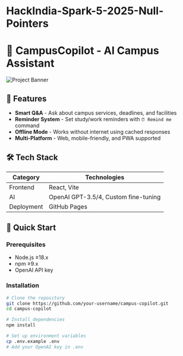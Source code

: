 # HackIndia-Spark-5-2025-Null-Pointers
# 🚀 CampusCopilot - AI Campus Assistant

![Project Banner](https://via.placeholder.com/1200x400?text=CampusCopilot+AI+Assistant) <!-- Replace with your actual banner -->

## 🌟 Features
- **Smart Q&A** - Ask about campus services, deadlines, and facilities
- **Reminder System** - Set study/work reminders with `⏰ Remind me` command
- **Offline Mode** - Works without internet using cached responses
- **Multi-Platform** - Web, mobile-friendly, and PWA supported

## 🛠️ Tech Stack
| Category       | Technologies                          |
|----------------|---------------------------------------|
| Frontend       | React, Vite                           |
| AI             | OpenAI GPT-3.5/4, Custom fine-tuning  |
| Deployment     | GitHub Pages                          |

## 🚀 Quick Start

### Prerequisites
- Node.js ≥18.x
- npm ≥9.x
- OpenAI API key

### Installation
```bash
# Clone the repository
git clone https://github.com/your-username/campus-copilot.git
cd campus-copilot

# Install dependencies
npm install

# Set up environment variables
cp .env.example .env
# Add your OpenAI key in .env
